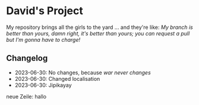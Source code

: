 # David's Project
My repository brings all the girls to the yard ... and they're like: *My branch is better than yours, damn right, it's better than yours; you can request a pull but I'm gonna have to charge!*

## Changelog
- 2023-06-30: No changes, because *war never changes*
- 2023-06-30: Changed localisation
- 2023-06-30: Jipikayay

neue Zeile: hallo
